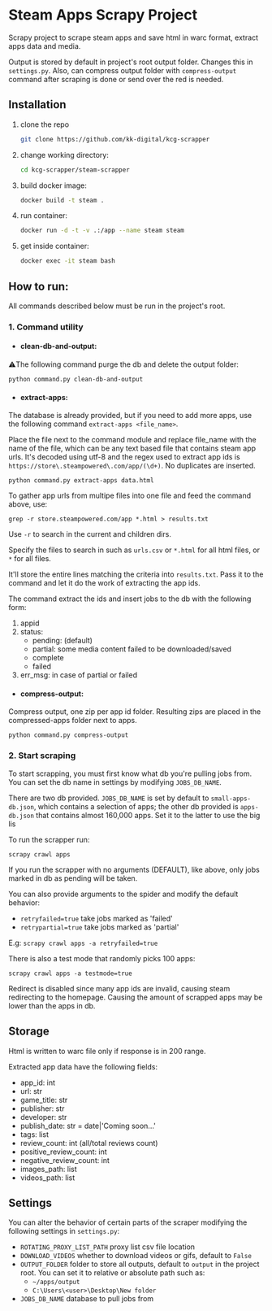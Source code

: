 # Steam Apps Scrapy Project

Scrapy project to scrape steam apps and save html in warc format, extract apps data and media.

Output is stored by default in project's root output folder. Changes this in `settings.py`. Also, can compress output
folder with `compress-output` command after scraping is done or send over the red is needed.

## Installation

1. clone the repo
   ```sh
   git clone https://github.com/kk-digital/kcg-scrapper
   ```
2. change working directory:
   ```sh
   cd kcg-scrapper/steam-scrapper
   ```
3. build docker image:
   ```sh
   docker build -t steam .
   ```
4. run container:
   ```sh
   docker run -d -t -v .:/app --name steam steam
   ```
5. get inside container:
   ```sh
   docker exec -it steam bash
   ```

## How to run:

All commands described below must be run in the project's root.

### 1. Command utility

- #### clean-db-and-output:

⚠️The following command purge the db and delete the output folder:

`python command.py clean-db-and-output`

- #### extract-apps:

The database is already provided, but if you need to add more apps, use the following
command `extract-apps <file_name>`.

Place the file next to the command module and replace file_name with the name of the file, which can be any text based
file that contains steam app urls. It's decoded using utf-8 and the regex used to extract app ids
is `https://store\.steampowered\.com/app/(\d+)`. No duplicates are inserted.

`python command.py extract-apps data.html`

To gather app urls from multipe files into one file and feed the command above, use:

`grep -r store.steampowered.com/app *.html > results.txt`

Use `-r` to search in the current and children dirs.

Specify the files to search in such as `urls.csv` or `*.html` for all html files, or `*` for all files.

It'll store the entire lines matching the criteria into `results.txt`. Pass it to the command and let it do the work of
extracting the app ids.

The command extract the ids and insert jobs to the db with the following form:

1. appid
2. status:
    - pending: (default)
    - partial: some media content failed to be downloaded/saved
    - complete
    - failed
3. err_msg: in case of partial or failed

- #### compress-output:

Compress output, one zip per app id folder. Resulting zips are placed in the compressed-apps folder next to apps.

`python command.py compress-output`


### 2. Start scraping

To start scrapping, you must first know what db you're pulling jobs from. You can set the db name in settings by
modifying `JOBS_DB_NAME`.

There are two db provided. `JOBS_DB_NAME` is set by default to `small-apps-db.json`, which contains a selection of apps;
the other db provided is `apps-db.json` that contains almost 160,000 apps. Set it to the latter to use the big lis

To run the scrapper run:

`scrapy crawl apps`

If you run the scrapper with no arguments (DEFAULT), like above, only jobs marked in db as pending will be taken.

You can also provide arguments to the spider and modify the default behavior:

- `retryfailed=true` take jobs marked as 'failed'
- `retrypartial=true` take jobs marked as 'partial'

E.g: `scrapy crawl apps -a retryfailed=true`

There is also a test mode that randomly picks 100 apps:

`scrapy crawl apps -a testmode=true`

Redirect is disabled since many app ids are invalid,
causing steam redirecting to the homepage. Causing the amount of scrapped apps may be lower than the apps in db.

## Storage

Html is written to warc file only if response is in 200 range.

Extracted app data have the following fields:

- app_id: int
- url: str
- game_title: str
- publisher: str
- developer: str
- publish_date: str = date|'Coming soon...'
- tags: list
- review_count: int (all/total reviews count)
- positive_review_count: int
- negative_review_count: int
- images_path: list
- videos_path: list

## Settings

You can alter the behavior of certain parts of the scraper modifying the following settings in `settings.py`:

- `ROTATING_PROXY_LIST_PATH` proxy list csv file location
- `DOWNLOAD_VIDEOS` whether to download videos or gifs, default to `False`
- `OUTPUT_FOLDER` folder to store all outputs, default to `output` in the project root. You can set it to relative or
  absolute path such as:
    - `~/apps/output`
    - `C:\Users\<user>\Desktop\New folder`
- `JOBS_DB_NAME` database to pull jobs from


